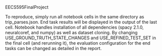EECS595FinalProject

To reproduce, simply run all notebook cells in the same directory as trip_parses.json. End task results will be displayed in the output of the last cell. Notebook handles installation of all dependencies (spacy 2.1.0, neuralcoref, and numpy) as well as dataset cloning. By changing USE_GROUND_TRUTH_STATE_CHANGES and USE_REFINED_TEST_SET in the final cell (and rerunning it), the evaluation configuration for the end tasks can be changed as detailed in the report.
